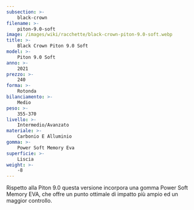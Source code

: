 ```yaml
---
subsection: >-
    black-crown
filename: >-
    piton-9.0-soft
image: /images/wiki/racchette/black-crown-piton-9.0-soft.webp
title: >-
    Black Crown Piton 9.0 Soft
model: >-
    Piton 9.0 Soft
anno: >-
    2021
prezzo: >-
    240
forma: >-
    Rotonda
bilanciamento: >-
    Medio
peso: >-
    355-370
livello: >-
    Intermedio/Avanzato
materiale: >-
    Carbonio E Alluminio
gomma: >-
    Power Soft Memory Eva
superficie: >-
    Liscia
weight: >-
    -8
---
```

Rispetto alla Piton 9.0 questa versione incorpora una gomma Power Soft Memory EVA, che offre un punto ottimale di impatto più ampio ed un maggior controllo.